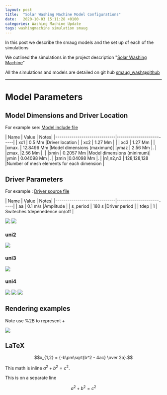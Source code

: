 ```yaml
---
layout: post
title:  "Solar Washing Machine Model Configurations"
date:   2020-10-03 15:11:28 +0100
categories: Washing Machine Update
tags: washingmachine simulation smaug
---
```

In this post we describe the smaug models and the set up of each of the simulations

We outlined the simulations in the project description "[Solar Washing Machine](http://mikeg64.github.io/projects/2020-10-02-Solar-Washing-Machine.html)"

All the simulations and models are detailed on git hub
[smaug_wash@github](https://github.com/mikeg64/smaug_wash)

---
# Model Parameters 

## Model Dimensions and Driver Location

For example see: [Model include file](https://github.com/mikeg64/smaug_wash/blob/master/include/iosmaugparams.washing_mach_180_h12p5Mm_kg_uni1.h)
 
| Name          | Value |   Notes|
|------------------------------|--------------------------|
| xc1 | 0.5 Mm        |Driver location |
| xc2                | 1.27 Mm           |     |
| xc3                | 1.27 Mm          |     |
|xmax. | 12.8496 Mm  |Model dimensions  (maximum)|
|ymaz  | 2.56 Mm  |.  |
|zmax.  |2.56 Mm    |.  |
|xmin | 0.2057 Mm  |Model dimensions  (minimum)|
|ymin | 0.04098 Mm  |.  |
|zmin |0.04098 Mm    |.  |
|n1,n2,n3  | 128,128,128    |Number of mesh elements for each dimension |


## Driver Parameters

For example : [Driver source file](https://github.com/mikeg64/smaug_wash/blob/master/src/usersource.washing_mach_180_h12p5Mm_kg_uni1.cu)

| Name          | Value |   Notes|
|------------------------------|--------------------------|
| aa | 0.1 m/s        |Amplitude |
| s_period | 180 s       |Driver period |
| tdep | 1        | Switeches tdepenedence on/off |





<img src="https://render.githubusercontent.com/render/math?math=tdepx=\sin{\frac{2\pi t}{T}}">

<img src="https://render.githubusercontent.com/render/math?math=tdepy=\sin{\frac{2\pi (t-0.25T)}{T}}">


### uni2

<img src="https://render.githubusercontent.com/render/math?math=aa= aa\times\exp{\frac{-(t-582)}{90}}">


### uni3

<img src="https://render.githubusercontent.com/render/math?math=aa= aa\times\exp{\frac{-(t-120.5)}{90}}">



### uni4

<img src="https://render.githubusercontent.com/render/math?math=tdepx=\sin{\frac{2\pi t}{T}}%2B\sin{\frac{2\pi t}{T_2}}%2B\sin{\frac{2\pi t}{T_3}}">

<img src="https://render.githubusercontent.com/render/math?math=tdepy=\sin{\frac{2\pi (t-0.25T)}{T}}%2B\sin{\frac{2\pi (t-0.25T_2)}{T_2}}%2B\sin{\frac{2\pi (t-0.25T_3)}{T_3}}">

<img src="https://render.githubusercontent.com/render/math?math=aa= aa\times\exp{\frac{-(t-120.5)}{90}}">


## Rendering examples

Note use %2B to represent +

<img src="https://render.githubusercontent.com/render/math?math=e^{i %2B\pi} =x%2B1">

## LaTeX
$$x_{1,2} = {-b\pm\sqrt{b^2 - 4ac} \over 2a}.$$


This math is inline $`a^2+b^2=c^2`$.

This is on a separate line

```math
a^2+b^2=c^2
```

[jekyll-docs]: https://jekyllrb.com/docs/home
[jekyll-gh]:   https://github.com/jekyll/jekyll
[jekyll-talk]: https://talk.jekyllrb.com/
